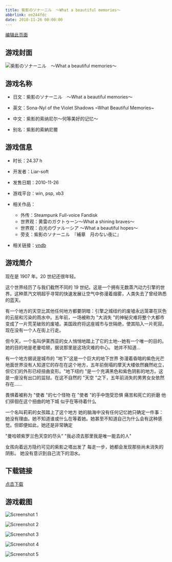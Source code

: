 ```yaml
---
title: 紫影のソナーニル　～What a beautiful memories～
abbrlink: ee244fdc
date: 2010-11-26 00:00:00
---
```

[编辑此页面](https://github.com/ACG-3/ADV3-source/blob/main/source/_posts/games/%E7%B4%AB%E5%BD%B1%E3%81%AE%E3%82%BD%E3%83%8A%E3%83%BC%E3%83%8B%E3%83%AB%E3%80%80%EF%BD%9EWhat%20a%20beautiful%20memories%EF%BD%9E.md)

## 游戏封面

![紫影のソナーニル　～What a beautiful memories～](https%3A//pan.timero.xyz/onedrive/img_lib_001/%E7%B4%AB%E5%BD%B1%E3%81%AE%E3%82%BD%E3%83%8A%E3%83%BC%E3%83%8B%E3%83%AB%E3%80%80%EF%BD%9EWhat%20a%20beautiful%20memories%EF%BD%9E_cover.avif)


## 游戏名称

- 日文：紫影のソナーニル　～What a beautiful memories～
- 英文：Sona-Nyl of the Violet Shadows ~What Beautiful Memories~
- 中文：紫影的索纳尼尔～何等美好的记忆～

- 别名：紫影的索納尼爾


## 游戏信息

- 时长：24.37 h
- 开发者：Liar-soft
- 发售日期：2010-11-26
- 游戏平台：win, psp, xb3
- 相关作品：
   - 外传：Steampunk Full-voice Fandisk
   - 世界观：黄雷のガクトゥーン～What a shining braves～
   - 世界观：白光のヴァルーシア ～What a beautiful hopes～
   - 旁支：紫影のソナーニル　『補章　月のない夜に』

- 相关链接：[vndb](https://vndb.org/v4936)


## 游戏简介

现在是 1907 年。20 世纪还很年轻。

这个世界经历了与我们截然不同的 19 世纪。这是一个拥有无数蒸汽动力引擎的世界。这种蒸汽文明超乎寻常的快速发展让空气中弥漫着烟雾，人类失去了曾经熟悉的蓝天。

有一个地方的天空比其他任何地方都要阴暗：引擎之城纽约的废墟永远笼罩在灰色的云层和污染的雨水中。五年前，一场被称为 "大消失 "的神秘灾难将整个大都市变成了一片荒芜破败的废墟。美国政府将这座城市与世隔绝，使其陷入一片死寂。现在没有一个人在街上行走。

但今天，一个名叫伊莱西亚的女人悄悄地踏上了它的土地--她有一个唯一的目的。她的目的地是老曼哈顿，据说那里是这场灾难的中心。
她并不知道...

有一个地方据说是城市的 "地下"这是一个巨大的地下世界 弥漫着昏暗的紫色光芒地面世界没有人知道它的存在在这个地方，五年前倒塌的摩天大楼依然巍然屹立，但它们的外形已经扭曲变形。"地下纽约 "是一个充满黑色和紫色阴影的地方。这是一座没有出口的监狱。在这不自然的 "天空 "之下，五年前消失的男男女女依然存在......

畏惧着被称为 "使者 "的七个怪物
在 "使者 "的手中饱受恐惧 痛苦和死亡的折磨
他们徘徊在这个扭曲的地下城 似乎在等待着什么

一个名叫莉莉的女孩踏上了这个地方 她的脑海中没有任何记忆她只确定一件事：她没有理由。她不知道谁或什么在等着她。她甚至不知道自己为什么会有这种感觉。但即便如此，她还是非常确定

"曼哈顿紫罗兰色天空的尽头"
"我必须去那里我是唯一能去的人"

女孩向着远方隐约可见的紫影之塔出发了
每走一步，她都会发现那些尚未消失的阴影。
她没有意识到自己流下的泪水。




## 下载链接

[点击下载](https://pan.timero.xyz/onedrive/adv_lib_001/%E7%B4%AB%E5%BD%B1%E3%81%AE%E3%82%BD%E3%83%8A%E3%83%BC%E3%83%8B%E3%83%AB%E3%80%80%EF%BD%9EWhat%20a%20beautiful%20memories%EF%BD%9E)


## 游戏截图


![Screenshot 1](https%3A//pan.timero.xyz/onedrive/img_lib_001/%E7%B4%AB%E5%BD%B1%E3%81%AE%E3%82%BD%E3%83%8A%E3%83%BC%E3%83%8B%E3%83%AB%E3%80%80%EF%BD%9EWhat%20a%20beautiful%20memories%EF%BD%9E_Screenshot_1.avif)

![Screenshot 2](https%3A//pan.timero.xyz/onedrive/img_lib_001/%E7%B4%AB%E5%BD%B1%E3%81%AE%E3%82%BD%E3%83%8A%E3%83%BC%E3%83%8B%E3%83%AB%E3%80%80%EF%BD%9EWhat%20a%20beautiful%20memories%EF%BD%9E_Screenshot_2.avif)

![Screenshot 3](https%3A//pan.timero.xyz/onedrive/img_lib_001/%E7%B4%AB%E5%BD%B1%E3%81%AE%E3%82%BD%E3%83%8A%E3%83%BC%E3%83%8B%E3%83%AB%E3%80%80%EF%BD%9EWhat%20a%20beautiful%20memories%EF%BD%9E_Screenshot_3.avif)

![Screenshot 4](https%3A//pan.timero.xyz/onedrive/img_lib_001/%E7%B4%AB%E5%BD%B1%E3%81%AE%E3%82%BD%E3%83%8A%E3%83%BC%E3%83%8B%E3%83%AB%E3%80%80%EF%BD%9EWhat%20a%20beautiful%20memories%EF%BD%9E_Screenshot_4.avif)

![Screenshot 5](https%3A//pan.timero.xyz/onedrive/img_lib_001/%E7%B4%AB%E5%BD%B1%E3%81%AE%E3%82%BD%E3%83%8A%E3%83%BC%E3%83%8B%E3%83%AB%E3%80%80%EF%BD%9EWhat%20a%20beautiful%20memories%EF%BD%9E_Screenshot_5.avif)

